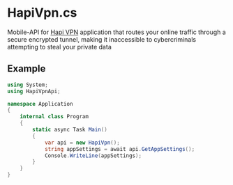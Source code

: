 # HapiVpn.cs
Mobile-API for [Hapi VPN](https://play.google.com/store/apps/details?id=com.hapiads.hapivpn) application that routes your online traffic through a secure encrypted tunnel, making it inaccessible to cybercriminals attempting to steal your private data

## Example
```cs
using System;
using HapiVpnApi;

namespace Application
{
    internal class Program
    {
        static async Task Main()
        {
            var api = new HapiVpn();
            string appSettings = await api.GetAppSettings();
            Console.WriteLine(appSettings);
        }
    }
}
```
